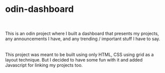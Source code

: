 # odin-dashboard  

<br><br>
This is an odin project where I built a dashboard that presents my projects, any announcements I have, and any trending / important stuff I have to say.  
<br><br>
This project was meant to be built using only HTML, CSS using grid as a layout technique. But I decided to have some fun with it and added Javascript for
linking my projects too.
